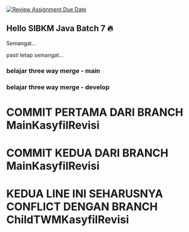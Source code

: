 [![Review Assignment Due Date](https://classroom.github.com/assets/deadline-readme-button-22041afd0340ce965d47ae6ef1cefeee28c7c493a6346c4f15d667ab976d596c.svg)](https://classroom.github.com/a/7AKPvxX-)
## Hello SIBKM Java Batch 7 🔥

Semangat... 

pasti tetap semangat...

### belajar three way merge - main

### belajar three way merge - develop

# COMMIT PERTAMA DARI BRANCH MainKasyfilRevisi

# COMMIT KEDUA DARI BRANCH MainKasyfilRevisi
# KEDUA LINE INI SEHARUSNYA CONFLICT DENGAN BRANCH ChildTWMKasyfilRevisi
